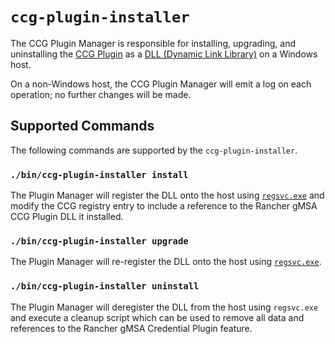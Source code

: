 # `ccg-plugin-installer`

The CCG Plugin Manager is responsible for installing, upgrading, and uninstalling the [CCG Plugin](../../src/rancher-ccg-plugin) as a [DLL (Dynamic Link Library)](https://learn.microsoft.com/en-us/troubleshoot/windows-client/deployment/dynamic-link-library) on a Windows host.

On a non-Windows host, the CCG Plugin Manager will emit a log on each operation; no further changes will be made.

## Supported Commands

The following commands are supported by the `ccg-plugin-installer`.

### `./bin/ccg-plugin-installer install`

The Plugin Manager will register the DLL onto the host using [`regsvc.exe`](https://learn.microsoft.com/en-us/dotnet/framework/tools/regsvcs-exe-net-services-installation-tool) and modify the CCG registry entry to include a reference to the Rancher gMSA CCG Plugin DLL it installed.

### `./bin/ccg-plugin-installer upgrade`

The Plugin Manager will re-register the DLL onto the host using [`regsvc.exe`](https://learn.microsoft.com/en-us/dotnet/framework/tools/regsvcs-exe-net-services-installation-tool).

### `./bin/ccg-plugin-installer uninstall`

The Plugin Manager will deregister the DLL from the host using `regsvc.exe` and execute a cleanup script which can be used to remove all data and references to the Rancher gMSA Credential Plugin feature. 
